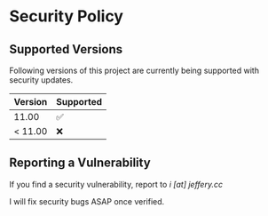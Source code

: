 # Security Policy

## Supported Versions

Following versions of this project are currently being supported with security updates.

| Version | Supported          |
| ------- | ------------------ |
| 11.00   | :white_check_mark: |
| < 11.00 | :x:                |

## Reporting a Vulnerability

If you find a security vulnerability, report to *i [at] jeffery.cc*

I will fix security bugs ASAP once verified.
